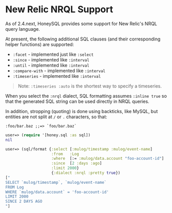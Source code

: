 # New Relic NRQL Support

As of 2.4.next, HoneySQL provides some support for New Relic's NRQL query language.

At present, the following additional SQL clauses (and their corresponding
helper functions) are supported:

* `:facet` - implemented just like `:select`
* `:since` - implemented like `:interval`
* `:until` - implemented like `:interval`
* `:compare-with` - implemented like `:interval`
* `:timeseries` - implemented like `:interval`

> Note: `:timeseries :auto` is the shortest way to specify a timeseries.

When you select the `:nrql` dialect, SQL formatting assumes `:inline true`
so that the generated SQL string can be used directly in NRQL queries.

In addition, stropping (quoting) is done using backticks, like MySQL,
but entities are not split at `/` or `.` characters, so that:

```
:foo/bar.baz ;;=> `foo/bar.baz`
```

```clojure
user=> (require '[honey.sql :as sql])
nil
```
```clojure
user=> (sql/format {:select [:mulog/timestamp :mulog/event-name]
                    :from   :Log
                    :where  [:= :mulog/data.account "foo-account-id"]
                    :since  [2 :days :ago]
                    :limit 2000}
                    {:dialect :nrql :pretty true})
["
SELECT `mulog/timestamp`, `mulog/event-name`
FROM Log
WHERE `mulog/data.account` = 'foo-account-id'
LIMIT 2000
SINCE 2 DAYS AGO
"]
```
